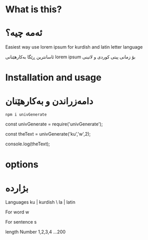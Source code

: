 # What is this?
# ئەمە چیە؟

Easiest way use lorem ipsum for kurdish and latin letter language


ئاسانترین ڕێگا بەکارهێنانی lorem ipsum بۆ زمانی پیتی کوردی و لاتینی


# Installation and usage
# دامەزراندن و بەکار‌هێنان

`npm i univGenerate`

const univGenerate = require('univGenerate');

const theText = univGenerate('ku','w',2);

console.log(theText);


# options
# بژاردە

Languages ku | kurdish \ la | latin

For word w

For sentence s

length Number 1,2,3,4 ...200
